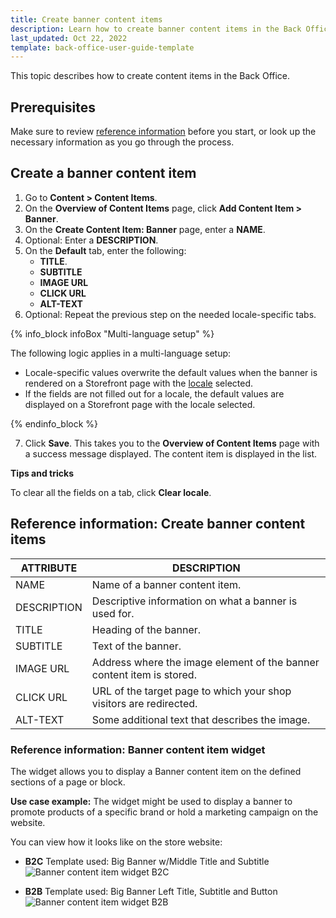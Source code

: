 ```yaml
---
title: Create banner content items
description: Learn how to create banner content items in the Back Office.
last_updated: Oct 22, 2022
template: back-office-user-guide-template
---
```


This topic describes how to create content items in the Back Office.

## Prerequisites

Make sure to review [reference information](#create-banner-content-items) before you start, or look up the necessary information as you go through the process.

## Create a banner content item

1. Go to **Content&nbsp;<span aria-label="and then">></span> Content Items**.
2. On the **Overview of Content Items** page, click **Add Content Item&nbsp;<span aria-label="and then">></span> Banner**.
3. On the **Create Content Item: Banner** page, enter a **NAME**.
4. Optional: Enter a **DESCRIPTION**.
5. On the **Default** tab, enter the following:
    * **TITLE**.
    * **SUBTITLE**
    * **IMAGE URL**
    * **CLICK URL**
    * **ALT-TEXT**
6. Optional: Repeat the previous step on the needed locale-specific tabs.

{% info_block infoBox "Multi-language setup" %}

The following logic applies in a multi-language setup:
* Locale-specific values overwrite the default values when the banner is rendered on a Storefront page with the [locale](/docs/scos/dev/back-end-development/data-manipulation/datapayload-conversion/multi-language-setup.html) selected.
* If the fields are not filled out for a locale, the default values are displayed on a Storefront page with the locale selected.

{% endinfo_block %}

7. Click **Save**.
    This takes you to the **Overview of Content Items** page with a success message displayed. The content item is displayed in the list.

**Tips and tricks**

To clear all the fields on a tab, click **Clear locale**.



## Reference information: Create banner content items

| ATTRIBUTE | DESCRIPTION |
| --- | --- |
| NAME | Name of a banner content item. |
| DESCRIPTION  | Descriptive information on what a banner is used for.  |
| TITLE |  Heading of the banner.|
| SUBTITLE| Text of the banner. |
| IMAGE URL | Address where the image element of the banner content item is stored.  |
| CLICK URL | URL of the target page to which your shop visitors are redirected. |
| ALT-TEXT | Some additional text that describes the image. |

### Reference information: Banner content item widget

The widget allows you to display a Banner content item on the defined sections of a page or block.

**Use case example:** The widget might be used to display a banner to promote products of a specific brand or hold a marketing campaign on the website.

You can view how it looks like on the store website:

* **B2C**
    Template used: Big Banner w/Middle Title and Subtitle
![Banner content item widget B2C](https://spryker.s3.eu-central-1.amazonaws.com/docs/User+Guides/Back+Office+User+Guides/Content+Management+System/Content+Item+Widgets/Content+Item+Widgets+types%3A+Reference+Information/banner-yves-b2c.gif)

* **B2B**
    Template used: Big Banner Left Title, Subtitle and Button
![Banner content item widget B2B](https://spryker.s3.eu-central-1.amazonaws.com/docs/User+Guides/Back+Office+User+Guides/Content+Management+System/Content+Item+Widgets/Content+Item+Widgets+types%3A+Reference+Information/banner-template-b2b.png)
